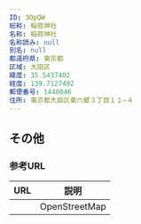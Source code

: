 ```yaml
---
ID: 3OpQW
総称: 稲荷神社
名称: 稲荷神社
名称読み: null
別名: null
都道府県: 東京都
区域: 大田区
緯度: 35.5437402
経度: 139.7127492
郵便番号: 1440046
住所: 東京都大田区東六郷３丁目１１−４
---
```


## その他

### 参考URL

| URL | 説明          |
| --- | ------------- |
|     | OpenStreetMap |
